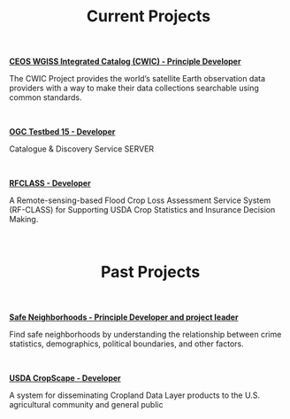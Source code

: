 <header class="entry-header">
<h1 class="entry-title">Current Projects</h1>
</header>

<p><a href="http://ceos.org/ourwork/workinggroups/wgiss/access/cwic/" target="_blank"><strong>CEOS WGISS Integrated Catalog (CWIC) - Principle Developer</strong></a></p><p>The CWIC Project provides the world’s satellite Earth observation data providers with a way to make their data collections searchable using common standards. </p>
&nbsp;

<p><a href="https://www.opengeospatial.org/projects/initiatives/testbed15" target="_blank"> <strong>OGC Testbed 15 - Developer</strong></a></p><p>Catalogue & Discovery Service SERVER</p>
&nbsp;

<p><a href="http://dss.csiss.gmu.edu/RFCLASS/" target="_blank"><strong>RFCLASS - Developer</strong> </a></p><p>A Remote-sensing-based Flood Crop Loss Assessment Service System (RF-CLASS) for Supporting USDA Crop Statistics and Insurance Decision Making.</p>


&nbsp;
&nbsp;

<header class="entry-header">
<h1 class="entry-title"> Past Projects</h1>
</header>
<div class="entry-content">


<p><a href="https://store.hexagongeospatial.com/apps/138892" target="_blank"><strong>Safe Neighborhoods - Principle Developer and project leader</strong></a></p><p>Find safe neighborhoods by understanding the relationship between crime statistics, demographics, political boundaries, and other factors.</p>
&nbsp;
  
<p><a href="https://nassgeodata.gmu.edu/CropScape/" target="_blank"><strong>USDA CropScape - Developer</strong></a></p><p>A system for disseminating Cropland Data Layer products to the U.S. agricultural community and general public</p>
